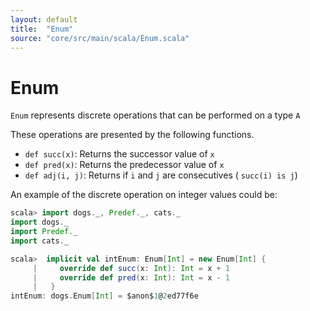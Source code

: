 ```yaml
---
layout: default
title:  "Enum"
source: "core/src/main/scala/Enum.scala"
---
```

# Enum

`Enum` represents discrete operations that can be performed on a type `A`

These operations are presented by the following functions.

- `def succ(x)`:		Returns the successor value of `x`
- `def pred(x)`: 	Returns the predecessor value of `x`
- `def adj(i, j)`:	Returns if `i` and `j` are consecutives ( `succ(i) is j`)

An example of the discrete operation on integer values could be: 

```scala
scala> import dogs._, Predef._, cats._
import dogs._
import Predef._
import cats._

scala>  implicit val intEnum: Enum[Int] = new Enum[Int] {
     |     override def succ(x: Int): Int = x + 1
     |     override def pred(x: Int): Int = x - 1
     |   }
intEnum: dogs.Enum[Int] = $anon$1@2ed77f6e
```
